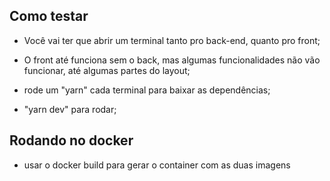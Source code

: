 ## Como testar

- Você vai ter que abrir um terminal tanto pro back-end, quanto pro front;

- O front até funciona sem o back, mas algumas funcionalidades não vão funcionar, até algumas partes do layout;

- rode um "yarn" cada terminal para baixar as dependências;

- "yarn dev" para rodar;

## Rodando no docker

- usar o docker build para gerar o container com as duas imagens
